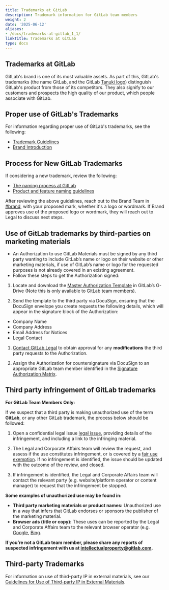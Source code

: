 ```yaml
---
title: Trademarks at GitLab
description: Trademark information for GitLab team members
weight: 2
date: '2025-06-12'
aliases:
- /docs/trademarks-at-gitlab_1_1/
linkTitle: Trademarks at GitLab
type: docs
---
```


## Trademarks at GitLab

GitLab's brand is one of its most valuable assets. As part of this, GitLab's trademarks (the name GitLab, and the GitLab <a href="https://about.gitlab.com/images/press/logo/png/gitlab-icon-rgb.png" target="_blank">Tanuki logo</a>) distinguish GitLab's product from those of its competitors. They also signify to our customers and prospects the high quality of our product, which people associate with GitLab.

## Proper use of GitLab's Trademarks

For information regarding proper use of GitLab's trademarks, see the following:

- [Trademark Guidelines](/handbook/marketing/brand-and-product-marketing/brand/brand-activation/trademark-guidelines/)
- [Brand Introduction](https://gitlab.com/-/ide/project/gitlab-org/gitlab-services/design.gitlab.com/edit/main/-/contents/brand-introduction.md/)

## Process for New GitLab Trademarks

If considering a new trademark, review the following:

- [The naming process at GitLab](/handbook/marketing/brand-and-product-marketing/brand/naming/#the-naming-process)
- [Product and feature naming guidelines](/handbook/product/product-principles/#product-and-feature-naming-guidelines)

After reviewing the above guidelines, reach out to the Brand Team in [#brand](https://app.slack.com/client/E03N1RJJX7C/C0119M5HUER), with your proposed mark, whether it's a logo or wordmark. If Brand approves use of the proposed logo or wordmark, they will reach out to Legal to discuss next steps. 

## Use of GitLab trademarks by third-parties on marketing materials

- An Authorization to use GitLab Materials must be signed by any third party wanting to include GitLab’s name or logo on their website or other marketing materials, if use of GitLab’s name or logo for the requested purposes is not already covered in an existing agreement.
- Follow these steps to get the Authorization signed:

1. Locate and download the [Master Authorization Template](https://docs.google.com/document/d/1utvdSknJ0hm5m0_6T9SkeXaFqJSZgB6w/copy) in GitLab’s G-Drive (Note this is only available to GitLab team members).

1. Send the template to the third party via DocuSign, ensuring that the DocuSign envelope you create requests the following details, which will appear in the signature block of the Authorization:

- Company Name
- Company Address
- Email Address for Notices
- Legal Contact

1. [Contact GitLab Legal](/handbook/legal/#how-to-reach-us) to obtain approval for any **modifications** the third party requests to the Authorization.

1. Assign the Authorization for countersignature via DocuSign to an appropriate GitLab team member identified in the [Signature Authorization Matrix](/handbook/legal/#authorization-matrix).

## Third party infringement of GitLab trademarks

**For GitLab Team Members Only:**

If we suspect that a third party is making unauthorized use of the term **GitLab**, or any other GitLab trademark, the process below should be followed:

1. Open a confidential legal issue [legal issue](https://gitlab.com/gitlab-com/legal-and-compliance/-/issues/new?issuable_template=general-legal-template), providing details of the infringement, and including a link to the infringing material.

2. The Legal and Corporate Affairs team will review the request, and assess if the use constitutes infringement, or is covered by a [fair use exemption](/handbook/legal/policies/product-third-party-trademarks-guidelines/#fair-use-of-third-party-trademarks). If no infringement is identified, the issue should be updated with the outcome of the review, and closed.

3. If infringement is identified, the Legal and Corporate Affairs team will contact the relevant party (e.g. website/platform operator or content manager) to request that the infringement be stopped.

**Some examples of unauthorized use may be found in:**

- **Third party marketing materials or product names:** Unauthorized use in a way that infers that GitLab endorses or sponsors the publisher of the marketing material.
- **Browser ads (title or copy):** These uses can be reported by the Legal and Corporate Affairs team to the relevant browser operator (e.g. [Google](https://reportcontent.google.com/forms/legal_trademarks/trademark_ads), [Bing](https://about.ads.microsoft.com/en/forms/policies/intellectual-property-complaint-form).

**If you’re not a GitLab team member, please share any reports of suspected infringement with us at intellectualproperty@gitlab.com.**

## Third-party Trademarks

For information on use of third-party IP in external materials, see our [Guidelines for Use of Third-party IP in External Materials](/handbook/legal/ip-public-materials-guidelines/).
